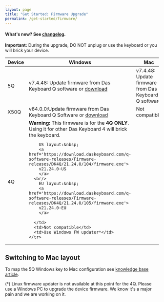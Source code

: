 ```yaml
---
layout: page
title: "Get Started: Firmware Upgrade"
permalink: /get-started/firmware/
---
```

#### What's new? See <a href="{{site.baseurl}}/updates/changelog-firmware/">changelog</a>.

<div class="alert alert-danger mt-3" role="alert">
<b>Important:</b> During the upgrade, DO NOT unplug or use the keyboard or you will brick your device.
</div>


<table class='table table-bordered'>
  <thead>
    <tr>
      <th scope="col">Device</th>
      <th scope="col">Windows</th>
      <th scope="col">Mac</th>
      <th scope="col">Linux</th>
    </tr>
    </thead>
    <tr>
      <td>
      5Q
      </td>
      <td>
        v7.4.48: Update firmware from Das Keyboard Q software or
        <a href='https://download.daskeyboard.com/q-software-releases/Firmware-releases/5Q/7.4.48/firmware.exe'>
        download
        </a>
      </td>
      <td>v7.4.48: Update firmware from Das Keyboard Q software</td>
      <td>v7.4.48: Update firmware from Das Keyboard Q software</td>
    </tr>
    <tr>
      <td>
      X50Q
      </td>
      <td>
        v64.0.0:Update firmware from Das Keyboard Q Software or
        <a href='https://download.daskeyboard.com/q-software-releases/Firmware-releases/X50Q/64.0.0/firmware.exe'>
        download
        </a>
      </td>
      <td>Not compatible</td>
      <td>Not compatible</td>
    </tr>
    <tr>
      <td>
      4Q
      </td>
      <td>
        <div class="alert alert-danger mt-3" role="alert">
<b>Warning:</b> This firmware is for the <b>4Q ONLY</b>. Using it for other Das Keyboard 4 will brick the keyboard.
</div>
        
        US layout:&nbsp;
        <a href='https://download.daskeyboard.com/q-software-releases/Firmware-releases/DK4Q/21.24.0/104/firmware.exe'>
        v21.24.0-US
        </a>
      <br/>
        EU layout:&nbsp;
        <a href='https://download.daskeyboard.com/q-software-releases/Firmware-releases/DK4Q/21.24.0/105/firmware.exe'>
        v21.24.0-EU
        </a>

      </td>
      <td>Not compatible</td>
      <td>Use Windows FW updater*</td>
    </tr>
  
</table>

## Switching to Mac layout

To map the 5Q Windows key to Mac configuration see [knowledge base article](https://daskeyboard.mojohelpdesk.com/help/article/199507).

<!-- ## Manual firmware upgrade -->

<!-- <table class='table table-bordered'>
  <thead>
    <tr>
      <th>Device</th>
      <th>Windows</th>
      <th>Mac</th>
      <th>Linux</th>
    </tr>
<tr>
      <td>
      5Q
      </td>
      <td>
        <a href='https://download.daskeyboard.com/q-software-releases/Firmware-releases/5Q/7.4.48/firmware.exe'>
        v7.4.48
        </a>
      </td>
      <td>Use Windows FW updater*</td>
      <td>Use Windows FW updater*</td>
    </tr>
    <tr>
      <td>
      X50Q
      </td>
      <td>
        <a href='https://download.daskeyboard.com/q-software-releases/Firmware-releases/X50Q/64.0.0/firmware.exe'>
        v64.0.0
        </a>
      </td>
      <td>Use Windows FW updater*</td>
      <td>Use Windows FW updater*</td>
    </tr>
    <tr>
      <td>
      4Q
      </td>
      <td>
        US layout:&nbsp;
        <a href='https://download.daskeyboard.com/q-software-releases/Firmware-releases/DK4Q/21.24.0/104/firmware.exe'>
        v21.24.0-US
        </a>
      <br/>
        EU layout:&nbsp;
        <a href='https://download.daskeyboard.com/q-software-releases/Firmware-releases/DK4Q/21.24.0/105/firmware.exe'>
        v21.24.0-EU
        </a>

      </td>
      <td>Use Windows FW updater*</td>
      <td>Use Windows FW updater*</td>
    </tr>
    </thead>
</table> -->

(*) Linux firmware updater is not available at this point for the 4Q. Please use a Windows PC to upgrade the device firmware. We know it's a major pain and we are working on it.
